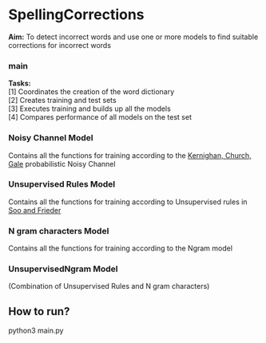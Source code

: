# SpellingCorrections
<b> Aim:</b>
To detect incorrect words and use one or more models to find suitable corrections for incorrect words

### main 
<b>Tasks:</b> <br />
[1] Coordinates the creation of the word dictionary <br />
[2] Creates training and test sets <br />
[3] Executes training and builds up all the models <br />
[4] Compares performance of all models on the test set <br />

### Noisy Channel Model
Contains all the functions for training according to the [Kernighan, Church, Gale](https://dl.acm.org/citation.cfm?id=997975) probabilistic Noisy Channel

### Unsupervised Rules Model
Contains all the functions for training according to Unsupervised rules in  [Soo and Frieder](http://ir.cs.georgetown.edu/downloads/jsoo-jasist.pdf)

### N gram characters Model
Contains all the functions for training according to the Ngram model

### UnsupervisedNgram Model
(Combination of Unsupervised Rules and N gram characters)

## How to run?
python3 main.py
